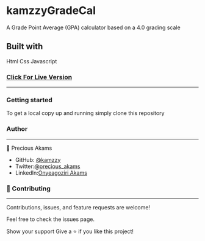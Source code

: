 # kamzzyGradeCal
A Grade Point Average (GPA) calculator based on a 4.0 grading scale

## Built with
Html
Css
Javascript


### [Click For Live Version](https://brave-wright-719995.netlify.app/)
***

### Getting started
To get a local copy up and running simply clone this repository


### Author
***
👤 Precious Akams

* GitHub: [@kamzzy](https://github.com/kamzzy)
* Twitter:[@precious_akams](https://twitter.com/precious_akams)
* LinkedIn:[Onyeagoziri Akams](https://www.linkedin.com/in/onyeagoziri-akams/)

### 🤝 Contributing
***
Contributions, issues, and feature requests are welcome!

Feel free to check the issues page.

Show your support
Give a ⭐️ if you like this project!
